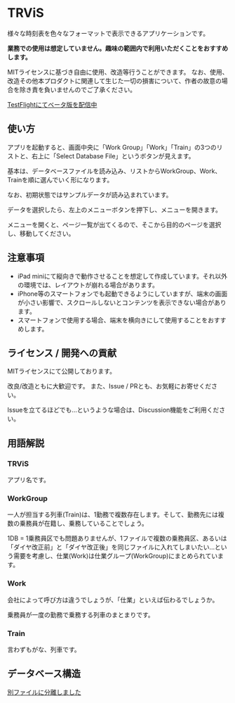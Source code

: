# TRViS

様々な時刻表を色々なフォーマットで表示できるアプリケーションです。

**業務での使用は想定していません。趣味の範囲内で利用いただくことをおすすめします。**

MITライセンスに基づき自由に使用、改造等行うことができます。
なお、使用、改造その他本プロダクトに関連して生じた一切の損害について、作者の故意の場合を除き責を負いませんのでご了承ください。

[TestFlightにてベータ版を配信中](https://testflight.apple.com/join/yYBaAdqX)

## 使い方

アプリを起動すると、画面中央に「Work Group」「Work」「Train」の3つのリストと、右上に「Select Database File」というボタンが見えます。

基本は、データベースファイルを読み込み、リストからWorkGroup、Work、Trainを順に選んでいく形になります。

なお、初期状態ではサンプルデータが読み込まれています。

データを選択したら、左上のメニューボタンを押下し、メニューを開きます。

メニューを開くと、ページ一覧が出てくるので、そこから目的のページを選択し、移動してください。

## 注意事項

- iPad miniにて縦向きで動作させることを想定して作成しています。それ以外の環境では、レイアウトが崩れる場合があります。
- iPhone等のスマートフォンでも起動できるようにしていますが、端末の画面が小さい影響で、スクロールしないとコンテンツを表示できない場合があります。
- スマートフォンで使用する場合、端末を横向きにして使用することをおすすめします。

## ライセンス / 開発への貢献

MITライセンスにて公開しております。

改良/改造ともに大歓迎です。
また、Issue / PRとも、お気軽にお寄せください。

Issueを立てるほどでも…というような場合は、Discussion機能をご利用ください。

## 用語解説

### TRViS

アプリ名です。

### WorkGroup

一人が担当する列車(Train)は、1勤務で複数存在します。そして、勤務先には複数の乗務員が在籍し、乗務していることでしょう。

1DB = 1乗務員区でも問題ありませんが、1ファイルで複数の乗務員区、あるいは「ダイヤ改正前」と「ダイヤ改正後」を同じファイルに入れてしまいたい…という需要を考慮し、仕業(Work)は仕業グループ(WorkGroup)にまとめられています。

### Work

会社によって呼び方は違うでしょうが、「仕業」といえば伝わるでしょうか。

乗務員が一度の勤務で乗務する列車のまとまりです。

### Train

言わずもがな、列車です。

## データベース構造

[別ファイルに分離しました](./.github/DBStructure.md)
